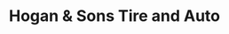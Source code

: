 ---
title: "Hogan & Sons Tire and Auto"
url: /purcellville/hogan-und-sons-tire-and-auto/
shop: Autowerkstatt
---